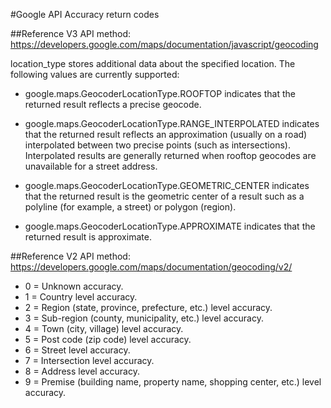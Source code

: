 #Google API Accuracy return codes 

##Reference V3 API method: 
https://developers.google.com/maps/documentation/javascript/geocoding

location_type stores additional data about the specified location. The following values are currently supported:

* google.maps.GeocoderLocationType.ROOFTOP indicates that the returned result reflects a precise geocode.

* google.maps.GeocoderLocationType.RANGE_INTERPOLATED indicates that the returned result reflects an approximation (usually on a road) interpolated between two precise points (such as intersections). Interpolated results are generally returned when rooftop geocodes are unavailable for a street address.

* google.maps.GeocoderLocationType.GEOMETRIC_CENTER indicates that the returned result is the geometric center of a result such as a polyline (for example, a street) or polygon (region).

* google.maps.GeocoderLocationType.APPROXIMATE indicates that the returned result is approximate.


##Reference V2 API method: 
https://developers.google.com/maps/documentation/geocoding/v2/

* 0 = Unknown accuracy.
* 1 = Country level accuracy. 
* 2 = Region (state, province, prefecture, etc.) level accuracy. 
* 3 = Sub-region (county, municipality, etc.) level accuracy. 
* 4 = Town (city, village) level accuracy. 
* 5 = Post code (zip code) level accuracy. 
* 6 = Street level accuracy.
* 7 = Intersection level accuracy.
* 8 = Address level accuracy.
* 9 = Premise (building name, property name, shopping center, etc.) level accuracy.